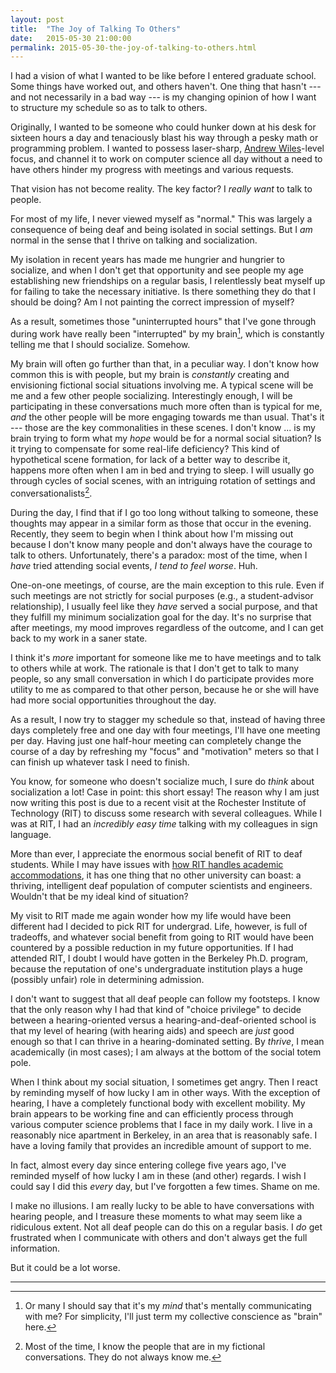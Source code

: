 ```yaml
---
layout: post
title:  "The Joy of Talking To Others"
date:   2015-05-30 21:00:00
permalink: 2015-05-30-the-joy-of-talking-to-others.html
---
```


I had a vision of what I wanted to be like before I entered graduate school. Some things have worked
out, and others haven't. One thing that hasn't --- and not necessarily in a bad way --- is my
changing opinion of how I want to structure my schedule so as to talk to others.

Originally, I wanted to be someone who could hunker down at his desk for sixteen hours a day and
tenaciously blast his way through a pesky math or programming problem. I wanted to possess
laser-sharp, [Andrew Wiles](http://en.wikipedia.org/wiki/Andrew_Wiles)-level focus, and channel it
to work on computer science all day without a need to have others hinder my progress with meetings
and various requests.

That vision has not become reality. The key factor? I *really want* to talk to people.

For most of my life, I never viewed myself as "normal." This was largely a consequence of being deaf
and being isolated in social settings. But I *am* normal in the sense that I thrive on talking and
socialization.

My isolation in recent years has made me hungrier and hungrier to socialize, and when I don't get
that opportunity and see people my age establishing new friendships on a regular basis, I
relentlessly beat myself up for failing to take the necessary initiative. Is there something they do
that I should be doing? Am I not painting the correct impression of myself?
    
As a result, sometimes those "uninterrupted hours" that I've gone through during work have really
been "interrupted" by my brain[^mind], which is constantly telling me that I should socialize.
Somehow.

My brain will often go further than that, in a peculiar way. I don't know how common this is with
people, but my brain is *constantly* creating and envisioning fictional social situations
involving me. A typical scene will be me and a few other people socializing. Interestingly enough,
I will be participating in these conversations much more often than is typical for me, *and* the
other people will be more engaging towards me than usual. That's it --- those are the key
commonalities in these scenes. I don't know ... is my brain trying to form what my *hope* would be
for a normal social situation? Is it trying to compensate for some real-life deficiency? This kind
of hypothetical scene formation, for lack of a better way to describe it, happens more often when I
am in bed and trying to sleep. I will usually go through cycles of social scenes, with an intriguing
rotation of settings and conversationalists[^who].

During the day, I find that if I go too long without talking to someone, these thoughts may appear
in a similar form as those that occur in the evening. Recently, they seem to begin when I think
about how I'm missing out because I don't know many people and don't always have the courage to talk
to others. Unfortunately, there's a paradox: most of the time, when I *have* tried attending social
events, *I tend to feel worse*. Huh.

One-on-one meetings, of course, are the main exception to this rule.  Even if such meetings are not
strictly for social purposes (e.g., a student-advisor relationship), I usually feel like they *have*
served a social purpose, and that they fulfill my minimum socialization goal for the day.  It's no
surprise that after meetings, my mood improves regardless of the outcome, and I can get back to my
work in a saner state.

I think it's *more* important for someone like me to have meetings and to talk to others while at
work. The rationale is that I don't get to talk to many people, so any small conversation in which I
do participate provides more utility to me as compared to that other person, because he or she will
    have had more social opportunities throughout the day.

As a result, I now try to stagger my schedule so that, instead of having three days completely free
and one day with four meetings, I'll have one meeting per day.  Having just one half-hour meeting
can completely change the course of a day by refreshing my "focus" and "motivation"  meters so that
I can finish up whatever task I need to finish.

You know, for someone who doesn't socialize much, I sure do *think* about socialization a lot! Case
in point: this short essay! The reason why I am just now writing this post is due to a recent visit
at the Rochester Institute of Technology (RIT) to discuss some research with several colleagues.
While I was at RIT, I had an *incredibly easy time* talking with my colleagues in sign language. 

More than ever, I appreciate the enormous social benefit of RIT to deaf students. While I may have
issues with [how RIT handles academic
accommodations](http://danieltakeshi.github.io/2013/04/13/an-inside-view-of-rits-accommodation-policies-and-its-limitations/),
it has one thing that no other university can boast: a thriving, intelligent deaf population of
computer scientists and engineers. Wouldn't that be my ideal kind of situation?

My visit to RIT made me again wonder how my life would have been different had I decided to pick RIT
for undergrad. Life, however, is full of tradeoffs, and whatever social benefit from going to RIT
    would have been countered by a possible reduction in my future opportunities. If I had attended
    RIT, I doubt I would have gotten in the Berkeley Ph.D. program, because the reputation of one's
    undergraduate institution plays a huge (possibly unfair) role in determining admission.

I don't want to suggest that all deaf people can follow my footsteps. I know that the only reason
why I had that kind of "choice privilege" to decide between a hearing-oriented versus a
hearing-and-deaf-oriented school is that my level of hearing (with hearing aids) and speech are
*just* good enough so that I can thrive in a hearing-dominated setting. By *thrive*, I mean
academically (in most cases); I am always at the bottom of the social totem pole.

When I think about my social situation, I sometimes get angry. Then I react by reminding myself of
how lucky I am in other ways. With the exception of hearing, I have a completely functional body
with excellent mobility. My brain appears to be working fine and can efficiently process through
various computer science problems that I face in my daily work.  I live in a reasonably nice
apartment in Berkeley, in an area that is reasonably safe. I have a loving family that provides an
incredible amount of support to me.

In fact, almost every day since entering college five years ago, I've reminded myself of how lucky I
am in these (and other) regards. I wish I could say I did this *every* day, but I've forgotten a few
times.  Shame on me.

I make no illusions. I am really lucky to be able to have conversations with hearing people, and I
treasure these moments to what may seem like a ridiculous extent. Not all deaf people can do this on
a regular basis. I *do* get frustrated when I communicate with others and don't always get the full
information.

But it could be a lot worse.

***

[^mind]: Or many I should say that it's my *mind* that's mentally communicating with me? For
    simplicity, I'll just term my collective conscience as "brain" here.

[^who]: Most of the time, I know the people that are in my fictional conversations.  They do not
    always know me.

